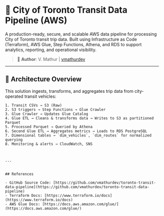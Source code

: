 # 🚌 City of Toronto Transit Data Pipeline (AWS)

A production-ready, secure, and scalable AWS data pipeline for processing City of Toronto transit trip data. Built using Infrastructure as Code (Terraform), AWS Glue, Step Functions, Athena, and RDS to support analytics, reporting, and operational visibility.

> 🔗 **Author**: V. Mathur | [vmathurdev](https://github.com/vmathurdev)  

---

## 📐 Architecture Overview

This solution ingests, transforms, and aggregates trip data from city-operated transit vehicles:

```plaintext
1. Transit CSVs → S3 (Raw)
2. S3 triggers → Step Functions → Glue Crawler
3. Glue Crawler → Updates Glue Catalog
4. Glue ETL → Cleans & transforms data → Writes to S3 as partitioned Parquet
5. Processed Parquet → Queried by Athena
6. Second Glue ETL → Aggregates metrics → Loads to RDS PostgreSQL
7. Dimensional tables → `dim_vehicles`, `dim_routes` for normalized querying
8. Monitoring & alerts → CloudWatch, SNS



---


## References

- GitHub Source Code: [https://github.com/vmathurdev/toronto-transit-data-pipeline](https://github.com/vmathurdev/toronto-transit-data-pipeline)
- Terraform Docs: [https://www.terraform.io/docs](https://www.terraform.io/docs)
- AWS Glue Docs: [https://docs.aws.amazon.com/glue/](https://docs.aws.amazon.com/glue/)
